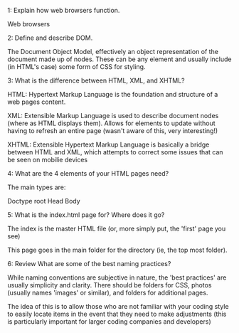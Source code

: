 1: Explain how web browsers function.

Web browsers 

2: Define and describe DOM.

The Document Object Model, effectively an object representation of the document made up of nodes. These can be any element and usually include (in HTML's case) some form of CSS for styling.

3: What is the difference between HTML, XML, and XHTML?

HTML: Hypertext Markup Language is the foundation and structure of a web pages content.

XML: Extensible Markup Language is used to describe document nodes (where as HTML displays them). Allows for elements to update without having to refresh an entire page (wasn't aware of this, very interesting!)

XHTML: Extensible Hypertext Markup Language is basically a bridge between HTML and XML, which attempts to correct some issues that can be seen on mobilie devices

4: What are the 4 elements of your HTML pages need?

The main types are:

Doctype 
root
Head
Body

5: What is the index.html page for? Where does it go?

The index is the master HTML file (or, more simply put, the 'first' page you see)

This page goes in the main folder for the directory (ie, the top most folder).

6: Review What are some of the best naming practices?

While naming conventions are subjective in nature, the 'best practices' are usually simplicity and clarity. There should be folders for CSS, photos (usually names 'images' or similar), and folders for additional pages.

The idea of this is to allow those who are not familiar with your coding style to easily locate items in the event that they need to make adjustments (this is particularly important for larger coding companies and developers)